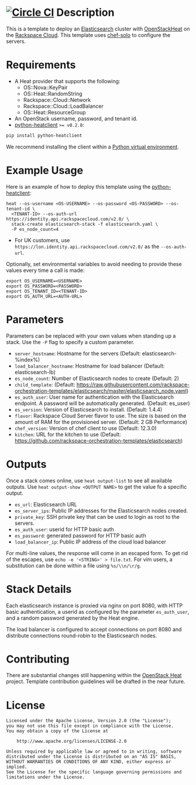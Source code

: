 [![Circle CI](https://circleci.com/gh/rackspace-orchestration-templates/elasticsearch/tree/master.png?style=shield)](https://circleci.com/gh/rackspace-orchestration-templates/elasticsearch)
Description
===========

This is a template to deploy an [Elasticsearch](http://www.elasticsearch.org/)
cluster with [OpenStackHeat](https://wiki.openstack.org/wiki/Heat) on the
[Rackspace Cloud](http://www.rackspace.com/cloud/). This template uses
[chef-solo](http://docs.opscode.com/chef_solo.html) to configure the servers.

Requirements
============
* A Heat provider that supports the following:
  * OS::Nova::KeyPair
  * OS::Heat::RandomString
  * Rackspace::Cloud::Network
  * Rackspace::Cloud::LoadBalancer
  * OS::Heat::ResourceGroup
* An OpenStack username, password, and tenant id.
* [python-heatclient](https://github.com/openstack/python-heatclient)
`>= v0.2.8`:

```bash
pip install python-heatclient
```

We recommend installing the client within a [Python virtual
environment](http://www.virtualenv.org/).

Example Usage
=============
Here is an example of how to deploy this template using the
[python-heatclient](https://github.com/openstack/python-heatclient):

```
heat --os-username <OS-USERNAME> --os-password <OS-PASSWORD> --os-tenant-id \
  <TENANT-ID> --os-auth-url https://identity.api.rackspacecloud.com/v2.0/ \
  stack-create elasticsearch-stack -f elasticsearch.yaml \
  -P es_node_count=4
```

* For UK customers, use `https://lon.identity.api.rackspacecloud.com/v2.0/` as
the `--os-auth-url`.

Optionally, set environmental variables to avoid needing to provide these
values every time a call is made:

```
export OS_USERNAME=<USERNAME>
export OS_PASSWORD=<PASSWORD>
export OS_TENANT_ID=<TENANT-ID>
export OS_AUTH_URL=<AUTH-URL>
```

Parameters
==========
Parameters can be replaced with your own values when standing up a stack. Use
the `-P` flag to specify a custom parameter.

* `server_hostname`: Hostname for the servers (Default: elasticsearch-%index%)
* `load_balancer_hostname`: Hostname for load balancer (Default:
  elasticsearch-lb)
* `es_node_count`: Number of Elasticsearch nodes to create (Default: 2)
* `child_template`: (Default:
  https://raw.githubusercontent.com/rackspace-orchestration-templates/elasticsearch/master/elasticsearch_node.yaml)
* `es_auth_user`: User name for authentication with the Elasticsearch endpoint.
  A password will be automatically generated. (Default: es_user)
* `es_version`: Version of Elasticsearch to install. (Default: 1.4.4)
* `flavor`: Rackspace Cloud Server flavor to use. The size is based on the
  amount of RAM for the provisioned server. (Default: 2 GB Performance)
* `chef_version`: Version of chef client to use (Default: 12.3.0)
* `kitchen`: URL for the kitchen to use (Default:
  https://github.com/rackspace-orchestration-templates/elasticsearch)

Outputs
=======
Once a stack comes online, use `heat output-list` to see all available outputs.
Use `heat output-show <OUTPUT NAME>` to get the value fo a specific output.

* `es_url`: Elasticsearch URL
* `es_server_ips`: Public IP addresses for the Elasticsearch nodes created.
* `private_key`: SSH private key that can be used to login as root to the
  servers.
* `es_auth_user`: userid for HTTP basic auth
* `es_password`: generated password for HTTP basic auth
* `load_balancer_ip`: Public IP address of the cloud load balancer

For multi-line values, the response will come in an escaped form. To get rid of
the escapes, use `echo -e '<STRING>' > file.txt`. For vim users, a substitution
can be done within a file using `%s/\\n/\r/g`.

Stack Details
=============
Each elasticsearch instance is proxied via nginx on port 8080, with HTTP basic
authentication, a userid as configured by the parameter `es_auth_user`, and
a random password generated by the Heat engine.

The load balancer is configured to accept connections on port 8080 and
distribute connections round-robin to the Elasticsearch nodes.

Contributing
============
There are substantial changes still happening within the [OpenStack
Heat](https://wiki.openstack.org/wiki/Heat) project. Template contribution
guidelines will be drafted in the near future.

License
=======
```
Licensed under the Apache License, Version 2.0 (the "License");
you may not use this file except in compliance with the License.
You may obtain a copy of the License at

    http://www.apache.org/licenses/LICENSE-2.0

Unless required by applicable law or agreed to in writing, software
distributed under the License is distributed on an "AS IS" BASIS,
WITHOUT WARRANTIES OR CONDITIONS OF ANY KIND, either express or implied.
See the License for the specific language governing permissions and
limitations under the License.
```
